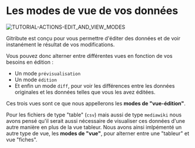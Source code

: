 # Les modes de vue de vos données

<div>
  <img
    alt="TUTORIAL-ACTIONS-EDIT_AND_VIEW_MODES"
    src="https://raw.githubusercontent.com/multi-coop/vizboard-website-content/main/images/tutorial/commented/tutorial-edit_and_view_modes-fr.png"
    />
</div>

Gitribute est conçu pour vous permettre d'éditer des données et de voir instanément le résultat de vos modifications. 

Vous pouvez donc alterner entre différentes vues en fonction de vos besoins en édition :

- Un mode `prévisualisation`
- Un mode `édition`
- Et enfin un mode `diff`, pour voir les différences entre les données originales et les données telles que vous les avez éditées.

Ces trois vues sont ce que nous appellerons les **modes de "vue-édition"**.

Pour les fichiers de type "table" (`csv`) mais aussi de type `mediawiki` nous avons pensé qu'il serait aussi nécessaire de visualiser ces données d'une autre manière en plus de la vue tableur. Nous avons ainsi imlpémenté un autre type de vue, les **modes de "vue"**, pour alterner entre une "tableur" et vue "fiches". 

